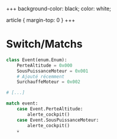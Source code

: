 +++
background-color: black;
color: white;  

article {
    margin-top: 0
}
+++
# Switch/Matchs

```python
class Event(enum.Enum):
    PerteAltitude = 0x000
    SousPuissanceMoteur = 0x001
    # Ajouté récemment
    SurchauffeMoteur = 0x002

# [...]

match event:
    case Event.PerteAltitude:
        alerte_cockpit()
    case Event.SousPuissanceMoteur:
        alerte_cockpit()
    💀
```
